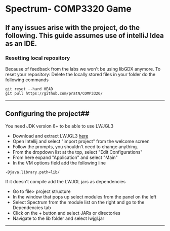 # Spectrum- COMP3320 Game

If any issues arise with the project, do the following.
This guide assumes use of intelliJ Idea as an IDE.
---
### Resetting local repository

Because of feedback from the labs we won't be using libGDX anymore.
To reset your repository:
Delete the locally stored files in your folder
do the following commands
``` 
git reset --hard HEAD
git pull https://github.com/pratN/COMP3320/
```
---
## Configuring the project##
You need JDK version 8+ to be able to use LWJGL3
+ Download and extract LWJGL3 [here](https://www.lwjgl.org/download)
+ Open Intellij and select "import project" from the welcome screen
+ Follow the prompts, you shouldn't need to change anything.
+ From the dropdown list at the top, select "Edit Configurations"
+ From here expand "Application" and select "Main"
+ In the VM options field add the following line
```
-Djava.library.path=lib/
```

If it doesn't compile add the LWJGL jars as dependencies
+ Go to file> project structure
+ In the window that pops up select modules from the panel on the left
+ Select Spectrum from the module list on the right and go to the Dependencies tab
+ Click on the + button and select JARs or directories
+ Navigate to the lib folder and select lwjgl.jar
---
